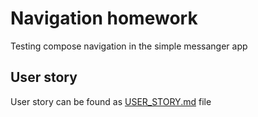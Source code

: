 # Navigation homework

Testing compose navigation in the simple messanger app

## User story

User story can be found as [USER_STORY.md](USER_STORY.md) file
